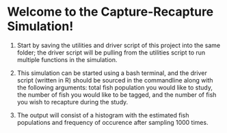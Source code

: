 # Welcome to the Capture-Recapture Simulation!

1. Start by saving the utilities and driver script of this project into the same folder; the driver script will be pulling from the utilities script to run multiple functions in the simulation.
   
3. This simulation can be started using a bash terminal, and the driver script (written in R) should be sourced in the commandline along with the following arguments: total fish population you would like to study, the number of fish you would like to be tagged, and the number of fish you wish to recapture during the study.

5. The output will consist of a histogram with the estimated fish populations and frequency of occurence after sampling 1000 times.
